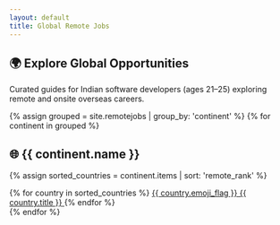 ```yaml
---
layout: default
title: Global Remote Jobs
---
```


<h2 class="text-xl font-semibold mt-8 mb-2">🌍 Explore Global Opportunities</h2>

Curated guides for Indian software developers (ages 21–25) exploring remote and onsite overseas careers.

{% assign grouped = site.remotejobs | group_by: 'continent' %}
{% for continent in grouped %}
<br>

<h2 class="text-xl font-semibold mt-8 mb-2">🌐 {{ continent.name }}</h2>

{% assign sorted_countries = continent.items | sort: 'remote_rank' %}

<div class="grid gap-4 sm:grid-cols-2 md:grid-cols-3 lg:grid-cols-4 mt-4 mb-8">
  {% for country in sorted_countries %}
    <a href="{{ country.url | relative_url }}" class="p-4 hover:bg-gray-50">
      <span class="text-lg font-semibold">{{ country.emoji_flag }} {{ country.title }}</span>
    </a>
  {% endfor %}
</div>
{% endfor %}
